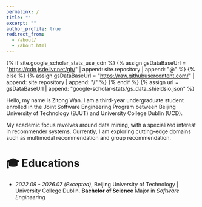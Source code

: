 ```yaml
---
permalink: /
title: ""
excerpt: ""
author_profile: true
redirect_from: 
  - /about/
  - /about.html
---
```


{% if site.google_scholar_stats_use_cdn %}
{% assign gsDataBaseUrl = "https://cdn.jsdelivr.net/gh/" | append: site.repository | append: "@" %}
{% else %}
{% assign gsDataBaseUrl = "https://raw.githubusercontent.com/" | append: site.repository | append: "/" %}
{% endif %}
{% assign url = gsDataBaseUrl | append: "google-scholar-stats/gs_data_shieldsio.json" %}

<span class='anchor' id='about-me'></span>

Hello, my name is Zitong Wan. I am a third-year undergraduate student enrolled in the Joint Software Engineering Program between Beijing University of Technology (BJUT) and University College Dublin (UCD).

My academic focus revolves around data mining, with a specialized interest in recommender systems. Currently, I am exploring cutting-edge domains such as multimodal recommendation and group recommendation.

[//]: # ([中文版链接]&#40;about_zh.md&#41;)


# 🎓 Educations
- *2022.09 - 2026.07 (Excepted)*, Beijing University of Technology | University College Dublin. **Bachelor of Science** Major in *Software Engineering*